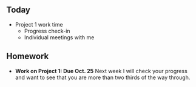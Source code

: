 ## Today
- Project 1 work time
  - Progress check-in
  - Individual meetings with me

## Homework
- **Work on Project 1: Due Oct. 25**  Next week I will check your progress and want to see that you are more than two thirds of the way through.
